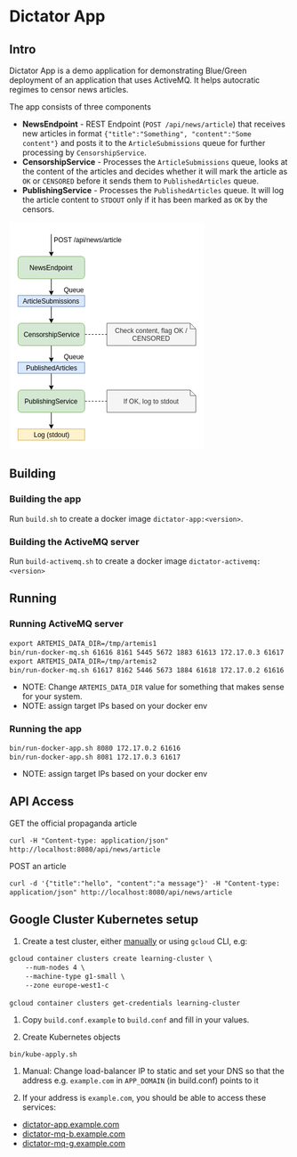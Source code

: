 # Dictator App

## Intro

Dictator App is a demo application for demonstrating Blue/Green deployment of an application that uses ActiveMQ. 
It helps autocratic regimes to censor news articles.

The app consists of three components

- **NewsEndpoint** - REST Endpoint (`POST /api/news/article`) that receives new articles in format `{"title":"Something", "content":"Some content"}`
  and posts it to the `ArticleSubmissions` queue for further processing by `CensorshipService`.
- **CensorshipService** - Processes the `ArticleSubmissions` queue, looks at the content of the articles and decides whether it will mark the
  article as `OK` or `CENSORED` before it sends them to `PublishedArticles` queue.
- **PublishingService** - Processes the `PublishedArticles` queue. It will log the article content to `STDOUT` only if it has been marked as `OK` by the censors.

![docs/img/dictator-app.png|](docs/img/dictator-app.png)

## Building

### Building the app

Run `build.sh` to create a docker image `dictator-app:<version>`.

### Building the ActiveMQ server

Run `build-activemq.sh` to create a docker image `dictator-activemq:<version>`

## Running

### Running ActiveMQ server

```
export ARTEMIS_DATA_DIR=/tmp/artemis1
bin/run-docker-mq.sh 61616 8161 5445 5672 1883 61613 172.17.0.3 61617
export ARTEMIS_DATA_DIR=/tmp/artemis2
bin/run-docker-mq.sh 61617 8162 5446 5673 1884 61618 172.17.0.2 61616
```

- NOTE: Change `ARTEMIS_DATA_DIR` value for something that makes sense for your system.
- NOTE: assign target IPs based on your docker env

### Running the app

```
bin/run-docker-app.sh 8080 172.17.0.2 61616
bin/run-docker-app.sh 8081 172.17.0.3 61617
```

- NOTE: assign target IPs based on your docker env

## API Access

GET the official propaganda article

```
curl -H "Content-type: application/json" http://localhost:8080/api/news/article
```

POST an article

```
curl -d '{"title":"hello", "content":"a message"}' -H "Content-type: application/json" http://localhost:8080/api/news/article
```

## Google Cluster Kubernetes setup

1. Create a test cluster, either [manually](https://console.cloud.google.com/kubernetes/list?authuser=1&project=aqueous-charger-221113&template=standard-cluster) or using `gcloud` CLI, e.g:

```
gcloud container clusters create learning-cluster \
    --num-nodes 4 \
    --machine-type g1-small \
    --zone europe-west1-c

gcloud container clusters get-credentials learning-cluster
```

1. Copy `build.conf.example` to `build.conf` and fill in your values.

1. Create Kubernetes objects

```
bin/kube-apply.sh
```

1. Manual: Change load-balancer IP to static and set your DNS so that the address e.g. `example.com` in `APP_DOMAIN` (in build.conf) points to it

1. If your address is `example.com`, you should be able to access these services:
- [dictator-app.example.com](http://dictator-app.example.com)
- [dictator-mq-b.example.com](http://dictator-mq-b.example.com)
- [dictator-mq-g.example.com](http://dictator-mq-g.example.com)


